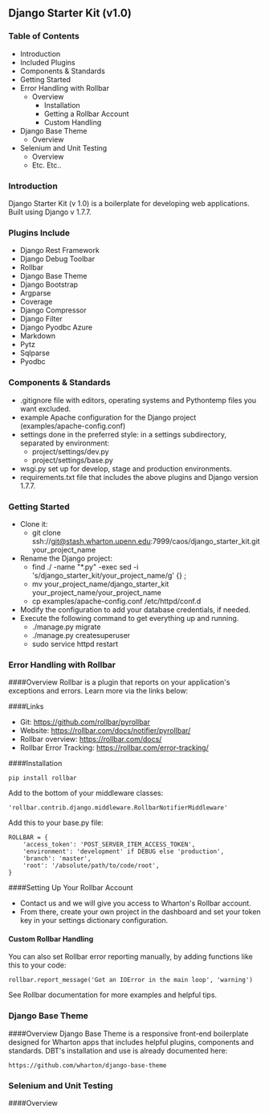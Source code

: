 ## Django Starter Kit (v1.0)

### Table of Contents
- Introduction
- Included Plugins
- Components & Standards
- Getting Started
- Error Handling with Rollbar
  - Overview
	- Installation
	- Getting a Rollbar Account
	- Custom Handling
- Django Base Theme
  - Overview
- Selenium and Unit Testing
	- Overview
	- Etc. Etc..

### Introduction
Django Starter Kit (v 1.0) is a boilerplate for developing web applications.
Built using Django v 1.7.7.

### Plugins Include
- Django Rest Framework
- Django Debug Toolbar
- Rollbar
- Django Base Theme
- Django Bootstrap
- Argparse
- Coverage
- Django Compressor
- Django Filter
- Django Pyodbc Azure
- Markdown
- Pytz
- Sqlparse
- Pyodbc

### Components & Standards
- .gitignore file with editors, operating systems and Pythontemp files you want excluded.
- example Apache configuration for the Django project (examples/apache-config.conf)
- settings done in the preferred style: in a settings subdirectory, separated by environment: 
	- project/settings/dev.py
	- project/settings/base.py
- wsgi.py set up for develop, stage and production environments.
- requirements.txt file that includes the above plugins and Django version 1.7.7.

### Getting Started
- Clone it:
    - git clone ssh://git@stash.wharton.upenn.edu:7999/caos/django_starter_kit.git your_project_name
- Rename the Django project: 
    - find ./ -name "*.py" -exec sed -i 's/django_starter_kit/your_project_name/g' {} \;
    - mv your_project_name/django_starter_kit your_project_name/your_project_name
    - cp examples/apache-config.conf /etc/httpd/conf.d
- Modify the configuration to add your database credentials, if needed.
- Execute the following command to get everything up and running.
    - ./manage.py migrate
    - ./manage.py createsuperuser
    - sudo service httpd restart

### Error Handling with Rollbar

####Overview
Rollbar is a plugin that reports on your application's exceptions and errors. Learn more via the links below:

####Links
  - Git: https://github.com/rollbar/pyrollbar
  - Website: https://rollbar.com/docs/notifier/pyrollbar/
  - Rollbar overview: https://rollbar.com/docs/
  - Rollbar Error Tracking: https://rollbar.com/error-tracking/

####Installation

<pre><code>pip install rollbar</code></pre>

Add to the bottom of your middleware classes:  

<pre><code>'rollbar.contrib.django.middleware.RollbarNotifierMiddleware'</code></pre>

Add this to your base.py file:

<pre><code>ROLLBAR = {
    'access_token': 'POST_SERVER_ITEM_ACCESS_TOKEN',
    'environment': 'development' if DEBUG else 'production',
    'branch': 'master',
    'root': '/absolute/path/to/code/root',
}</code></pre>

####Setting Up Your Rollbar Account
- Contact us and we will give you access to Wharton's Rollbar account.
- From there, create your own project in the dashboard and set your token key in your 
  settings dictionary configuration.

#### Custom Rollbar Handling
You can also set Rollbar error reporting manually, by adding functions like this to your code:

<pre><code>rollbar.report_message('Got an IOError in the main loop', 'warning')</code></pre>

See Rollbar documentation for more examples and helpful tips.

### Django Base Theme

####Overview
Django Base Theme is a responsive front-end boilerplate designed for Wharton apps that includes helpful plugins,
components and standards. DBT's installation and use is already documented here: 
<pre><code>https://github.com/wharton/django-base-theme</code></pre>
  
### Selenium and Unit Testing

####Overview
